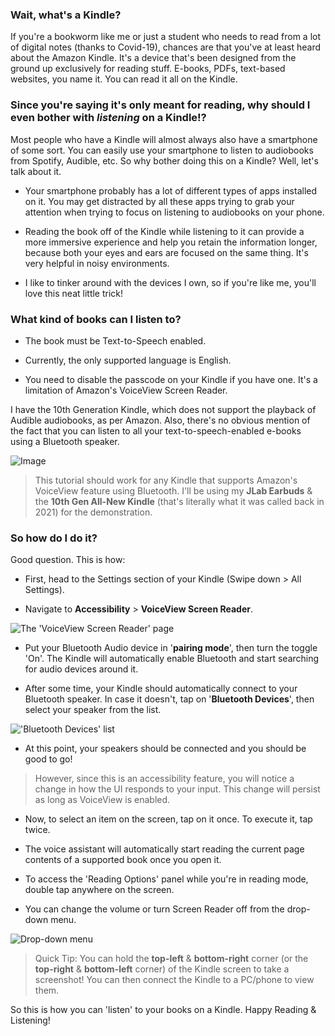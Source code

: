 <!-- Link: https://sayan713.hashnode.dev/listen-to-books-on-your-kindle -->
### Wait, what's a Kindle?

If you're a bookworm like me or just a student who needs to read from a lot of digital notes (thanks to Covid-19), chances are that you've at least heard about the Amazon Kindle. It's a device that's been designed from the ground up exclusively for reading stuff. E-books, PDFs, text-based websites, you name it. You can read it all on the Kindle.

### Since you're saying it's only meant for reading, why should I even bother with *listening* on a Kindle!?

Most people who have a Kindle will almost always also have a smartphone of some sort. You can easily use your smartphone to listen to audiobooks from Spotify, Audible, etc. So why bother doing this on a Kindle? Well, let's talk about it.

* Your smartphone probably has a lot of different types of apps installed on it. You may get distracted by all these apps trying to grab your attention when trying to focus on listening to audiobooks on your phone.
    
* Reading the book off of the Kindle while listening to it can provide a more immersive experience and help you retain the information longer, because both your eyes and ears are focused on the same thing. It's very helpful in noisy environments.
    
* I like to tinker around with the devices I own, so if you're like me, you'll love this neat little trick!
    

### What kind of books can I listen to?

* The book must be Text-to-Speech enabled.
    
* Currently, the only supported language is English.
    
* You need to disable the passcode on your Kindle if you have one. It's a limitation of Amazon's VoiceView Screen Reader.
    

I have the 10th Generation Kindle, which does not support the playback of Audible audiobooks, as per Amazon. Also, there's no obvious mention of the fact that you can listen to all your text-to-speech-enabled e-books using a Bluetooth speaker.

<!-- ![](https://cdn.hashnode.com/res/hashnode/image/upload/v1683525460162/f2423ca9-852a-4c7c-9666-8af831eb2379.png align="center") -->
![Image](./../res/1-1.png)

> This tutorial should work for any Kindle that supports Amazon's VoiceView feature using Bluetooth. I'll be using my **JLab Earbuds** & the **10th Gen All-New Kindle** (that's literally what it was called back in 2021) for the demonstration.

### So how do I do it?

Good question. This is how:

* First, head to the Settings section of your Kindle (Swipe down &gt; All Settings).
    
* Navigate to **Accessibility** &gt; **VoiceView Screen Reader**.
    

<!-- ![The 'VoiceView Screen Reader' page](https://cdn.hashnode.com/res/hashnode/image/upload/v1683621696637/3c9b7be2-ffae-4a49-8082-a9a392677d0b.png align="center") -->
![The 'VoiceView Screen Reader' page](./../res/1-2.png)

* Put your Bluetooth Audio device in '**pairing mode**', then turn the toggle 'On'. The Kindle will automatically enable Bluetooth and start searching for audio devices around it.
    
* After some time, your Kindle should automatically connect to your Bluetooth speaker. In case it doesn't, tap on '**Bluetooth Devices**', then select your speaker from the list.
    

<!-- !['Bluetooth Devices' list](https://cdn.hashnode.com/res/hashnode/image/upload/v1683621897691/1e5e0e61-b9fb-4489-b65a-9648c7346f44.png align="center") -->
!['Bluetooth Devices' list](./../res/1-3.png)

* At this point, your speakers should be connected and you should be good to go!
    

> However, since this is an accessibility feature, you will notice a change in how the UI responds to your input. This change will persist as long as VoiceView is enabled.

* Now, to select an item on the screen, tap on it once. To execute it, tap twice.
    
* The voice assistant will automatically start reading the current page contents of a supported book once you open it.
    
* To access the 'Reading Options' panel while you're in reading mode, double tap anywhere on the screen.
    
* You can change the volume or turn Screen Reader off from the drop-down menu.
    

<!-- ![Drop-down menu](https://cdn.hashnode.com/res/hashnode/image/upload/v1683622807080/8e01607d-c49a-46c6-ba8e-91a203793093.png align="center") -->
![Drop-down menu](./../res/1-4.png)

> Quick Tip: You can hold the **top-left** & **bottom-right** corner (or the **top-right** & **bottom-left** corner) of the Kindle screen to take a screenshot! You can then connect the Kindle to a PC/phone to view them.

So this is how you can 'listen' to your books on a Kindle. Happy Reading & Listening!